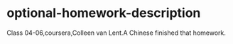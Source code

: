 # optional-homework-description
Class 04-06,coursera,Colleen van Lent.A Chinese finished that homework.
